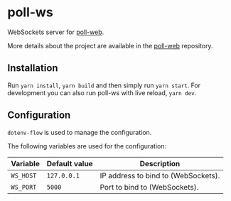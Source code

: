 # poll-ws

WebSockets server for [poll-web](https://github.com/mat-sz/poll-web).

More details about the project are available in the [poll-web](https://github.com/mat-sz/poll-web) repository.

## Installation

Run `yarn install`, `yarn build` and then simply run `yarn start`. For development you can also run poll-ws with live reload, `yarn dev`.

## Configuration

`dotenv-flow` is used to manage the configuration.

The following variables are used for the configuration:

| Variable  | Default value | Description                         |
| --------- | ------------- | ----------------------------------- |
| `WS_HOST` | `127.0.0.1`   | IP address to bind to (WebSockets). |
| `WS_PORT` | `5000`        | Port to bind to (WebSockets).       |
